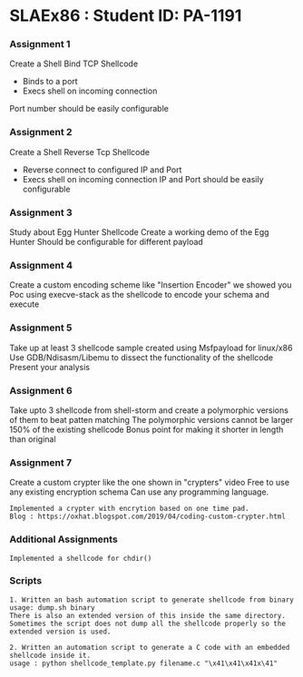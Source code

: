 # SLAEx86 : Student ID: PA-1191
### Assignment 1
Create a Shell Bind TCP Shellcode
- Binds to a port
- Execs shell on incoming connection

Port number should be easily configurable

### Assignment 2
Create a Shell Reverse Tcp Shellcode
- Reverse connect to configured IP and Port
- Execs shell on incoming connection
IP and Port should be easily configurable

### Assignment 3
Study about Egg Hunter Shellcode
Create a working demo of the Egg Hunter
Should be configurable for different payload

### Assignment 4
Create a custom encoding scheme  like "Insertion Encoder" we showed you
Poc using execve-stack as the shellcode to encode your schema and execute

### Assignment 5
Take up at least 3 shellcode sample created using Msfpayload for linux/x86
Use GDB/Ndisasm/Libemu to dissect the functionality of the shellcode
Present your analysis

### Assignment 6
Take upto 3 shellcode from shell-storm and create a polymorphic versions of them to beat patten matching
The polymorphic versions cannot be larger 150% of the existing shellcode
Bonus point for making it shorter in length than original

### Assignment 7
Create a custom crypter like the one shown in "crypters" video
Free to use any existing encryption schema
Can use any programming language.
```
Implemented a crypter with encrytion based on one time pad.
Blog : https://oxhat.blogspot.com/2019/04/coding-custom-crypter.html 
```
### Additional Assignments
```
Implemented a shellcode for chdir() 
```
### Scripts
```
1. Written an bash automation script to generate shellcode from binary
usage: dump.sh binary
There is also an extended version of this inside the same directory.
Sometimes the script does not dump all the shellcode properly so the extended version is used.

2. Written an automation script to generate a C code with an embedded shellcode inside it.
usage : python shellcode_template.py filename.c "\x41\x41\x41x\41"
```
